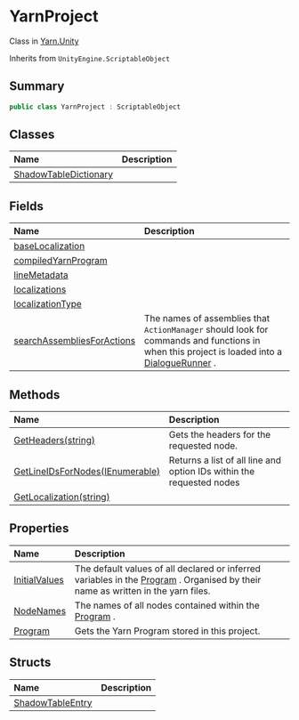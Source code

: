 # YarnProject

Class in [Yarn.Unity](/docs/api/csharp/yarn.unity.md)

Inherits from `UnityEngine.ScriptableObject`

## Summary



```csharp
public class YarnProject : ScriptableObject
```

## Classes

|Name|Description|
|:---|:---|
|[ShadowTableDictionary](/docs/api/csharp/yarn.unity.yarnproject.shadowtabledictionary.md)||

## Fields

|Name|Description|
|:---|:---|
|[baseLocalization](/docs/api/csharp/yarn.unity.yarnproject.baselocalization.md)||
|[compiledYarnProgram](/docs/api/csharp/yarn.unity.yarnproject.compiledyarnprogram.md)||
|[lineMetadata](/docs/api/csharp/yarn.unity.yarnproject.linemetadata.md)||
|[localizations](/docs/api/csharp/yarn.unity.yarnproject.localizations.md)||
|[localizationType](/docs/api/csharp/yarn.unity.yarnproject.localizationtype.md)||
|[searchAssembliesForActions](/docs/api/csharp/yarn.unity.yarnproject.searchassembliesforactions.md)|The names of assemblies that  <code>ActionManager</code>  should look for commands and functions in when this project is loaded into a <a href="yarn.unity.dialoguerunner.md">DialogueRunner</a> .|

## Methods

|Name|Description|
|:---|:---|
|[GetHeaders(string)](/docs/api/csharp/yarn.unity.yarnproject.getheaders.md)|Gets the headers for the requested node.|
|[GetLineIDsForNodes(IEnumerable<string>)](/docs/api/csharp/yarn.unity.yarnproject.getlineidsfornodes.md)|Returns a list of all line and option IDs within the requested nodes|
|[GetLocalization(string)](/docs/api/csharp/yarn.unity.yarnproject.getlocalization.md)||

## Properties

|Name|Description|
|:---|:---|
|[InitialValues](/docs/api/csharp/yarn.unity.yarnproject.initialvalues.md)|The default values of all declared or inferred variables in the <a href="yarn.unity.yarnproject.program.md">Program</a> . Organised by their name as written in the yarn files.|
|[NodeNames](/docs/api/csharp/yarn.unity.yarnproject.nodenames.md)|The names of all nodes contained within the  <a href="yarn.unity.yarnproject.program.md">Program</a> .|
|[Program](/docs/api/csharp/yarn.unity.yarnproject.program.md)|Gets the Yarn Program stored in this project.|

## Structs

|Name|Description|
|:---|:---|
|[ShadowTableEntry](/docs/api/csharp/yarn.unity.yarnproject.shadowtableentry.md)||

